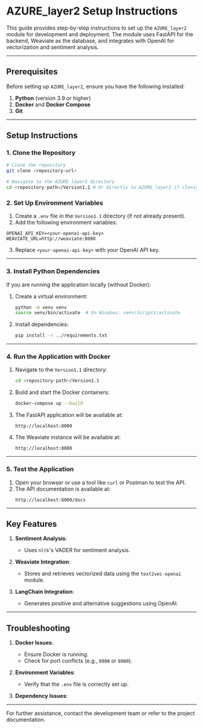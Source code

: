 # AZURE_layer2 Setup Instructions

This guide provides step-by-step instructions to set up the `AZURE_layer2` module for development and deployment. The module uses FastAPI for the backend, Weaviate as the database, and integrates with OpenAI for vectorization and sentiment analysis.

---
 
## Prerequisites

Before setting up `AZURE_layer2`, ensure you have the following installed:

1. **Python** (version 3.9 or higher)
2. **Docker** and **Docker Compose**
3. **Git**

---

## Setup Instructions

### 1. Clone the Repository
```bash
# Clone the repository
git clone <repository-url>

# Navigate to the AZURE_layer2 directory
cd <repository-path>/Version1.1 # Or directly to AZURE_layer2 if cloning this specific module
```

### 2. Set Up Environment Variables

1. Create a `.env` file in the `Version1.1` directory (if not already present).
2. Add the following environment variables:

```env
OPENAI_API_KEY=<your-openai-api-key>
WEAVIATE_URL=http://weaviate:8080
```

3. Replace `<your-openai-api-key>` with your OpenAI API key.

---

### 3. Install Python Dependencies

If you are running the application locally (without Docker):

1. Create a virtual environment:
   ```bash
   python -m venv venv
   source venv/bin/activate  # On Windows: venv\Scripts\activate
   ```

2. Install dependencies:
   ```bash
   pip install -r ../requirements.txt
   ```

---

### 4. Run the Application with Docker

1. Navigate to the `Version1.1` directory:
   ```bash
   cd <repository-path>/Version1.1
   ```

2. Build and start the Docker containers:
   ```bash
   docker-compose up --build
   ```

3. The FastAPI application will be available at:
   ```
   http://localhost:8000
   ```

4. The Weaviate instance will be available at:
   ```
   http://localhost:8080
   ```

---

### 5. Test the Application

1. Open your browser or use a tool like `curl` or Postman to test the API.
2. The API documentation is available at:
   ```
   http://localhost:8000/docs
   ```

---

## Key Features

1. **Sentiment Analysis**:
   - Uses `nltk`'s VADER for sentiment analysis.

2. **Weaviate Integration**:
   - Stores and retrieves vectorized data using the `text2vec-openai` module.

3. **LangChain Integration**:
   - Generates positive and alternative suggestions using OpenAI.

---
 
## Troubleshooting

1. **Docker Issues**:
   - Ensure Docker is running.
   - Check for port conflicts (e.g., `8000` or `8080`).

2. **Environment Variables**:
   - Verify that the `.env` file is correctly set up.

3. **Dependency Issues**:

---

For further assistance, contact the development team or refer to the project documentation.